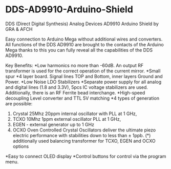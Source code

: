 # DDS-AD9910-Arduino-Shield
DDS (Direct Digital Synthesis) Analog Devices AD9910 Arduino Shield by GRA &amp; AFCH

Easy connection to Arduino Mega without additional wires and converters. All functions of the DDS AD9910 are brought to the contacts of the Arduino Mega thanks to this you can fully reveal all the capabilities of the DDS AD9910.

Key Benefits:
*Low harmonics no more than -60dB. An output RF transformer is used for the correct operation of the current mirror.
*Small spur
*4 layer board. Signal lines TOP and Bottom, inner layers Ground and Power.
*Low Noise LDO Stabilizers
*Separate power supply for all analog and digital lines (1.8 and 3.3V), 5pcs IC voltage stabilizers are used. Additionally, there is an RF Ferrite bead interchange.
*High-speed decoupling Level converter and TTL 5V matching
*4 types of generation are possible:
1. Crystal 25Mhz 20ppm internal oscillator with PLL at 1 GHz,
2. TCXO 10Mhz 1ppm external oscillator PLL at 1 GHz,
3. EGEN - external generator up to 1 GHz
4. OCXO Oven Controlled Crystal Oscillators deliver the ultimate piezo electric performance with stabilities down to less than ± 1ppb.
(*) additionally used balancing transformer for TCXO, EGEN and OCXO options

*Easy to connect OLED display
*Control buttons for control via the program menu.
